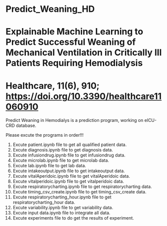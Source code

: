 # Predict_Weaning_HD
# Explainable Machine Learning to Predict Successful Weaning of Mechanical Ventilation in Critically Ill Patients Requiring Hemodialysis
# Healthcare, 11(6), 910; https://doi.org/10.3390/healthcare11060910

Predict Weaning in Hemodialys is a prediction program, working on eICU-CRD database.

Please excute the programs in order!!!
1. Excute patient.ipynb file to get all qualified patient data.
2. Excute diagnosis.ipynb file to get diagnosis data.
3. Excute infusiondrug.ipynb file to get infusiondrug data.
4. Excute microlab.ipynb file to get microlab data.
5. Excute lab.ipynb file to get lab data.
6. Excute intakeoutput.ipynb file to get intakeoutput data.
7. Excute vitalAperidoic.ipynb file to get vitalAperidoic data.
8. Excute vitalperidoic.ipynb file to get vitalperidoic data.
9. Excute respiratorycharting.ipynb file to get respiratorycharting data.
10. Excute timing_csv_create.ipynb file to get timing_csv_create data.
11. Excute respiratorycharting_hour.ipynb file to get respiratorycharting_hour data.
12. Excute variability.ipynb file to get variability data.
13. Excute input data.ipynb file to integrate all data.
14. Excute experiments file to do get the results of experiment.
